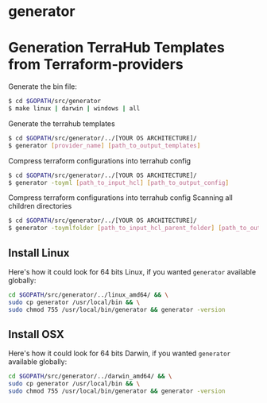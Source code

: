 # generator

Generation TerraHub Templates from Terraform-providers
==================

Generate the bin file:

```sh
$ cd $GOPATH/src/generator
$ make linux | darwin | windows | all
```

Generate the terrahub templates

```sh
$ cd $GOPATH/src/generator/../[YOUR OS ARCHITECTURE]/
$ generator [provider_name] [path_to_output_templates]
```

Compress terraform configurations into terrahub config

```sh
$ cd $GOPATH/src/generator/../[YOUR OS ARCHITECTURE]/
$ generator -toyml [path_to_input_hcl] [path_to_output_config]
```

Compress terraform configurations into terrahub config
Scanning all children directories

```sh
$ cd $GOPATH/src/generator/../[YOUR OS ARCHITECTURE]/
$ generator -toymlfolder [path_to_input_hcl_parent_folder] [path_to_output_config_parent_folder]
```

## Install Linux

Here's how it could look for 64 bits Linux, if you wanted `generator` available globally:

```bash
cd $GOPATH/src/generator/../linux_amd64/ && \
sudo cp generator /usr/local/bin && \
sudo chmod 755 /usr/local/bin/generator && generator -version
```

## Install OSX

Here's how it could look for 64 bits Darwin, if you wanted `generator` available globally:

```bash
cd $GOPATH/src/generator/../darwin_amd64/ && \
sudo cp generator /usr/local/bin && \
sudo chmod 755 /usr/local/bin/generator && generator -version
```
